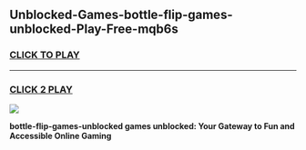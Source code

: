 
## Unblocked-Games-bottle-flip-games-unblocked-Play-Free-mqb6s
<h3>
<a href="https://premium76.site?title=bottle-flip-games-unblocked&ref=15A">CLICK TO PLAY</a></h3>
<hr>

<h3>
<a href="https://premium76.site?title=bottle-flip-games-unblocked&ref=15A">CLICK 2 PLAY</a>
  
</h3>

<a href="https://premium76.site?title=bottle-flip-games-unblocked&ref=15A"><img src="https://clearcache.store/games.png"></a>


**bottle-flip-games-unblocked games unblocked: Your Gateway to Fun and Accessible Online Gaming**
